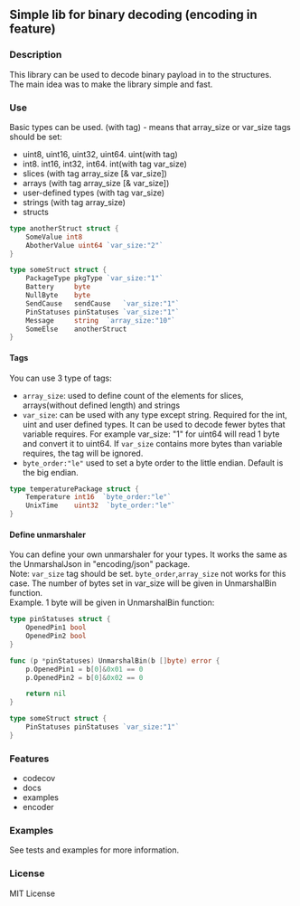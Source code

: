 ## Simple lib for binary decoding (encoding in feature)

### Description
This library can be used to decode binary payload in to the structures.  
The main idea was to make the library simple and fast.


### Use
Basic types can be used. (with tag) - means that array_size or var_size tags should be set:
* uint8, uint16, uint32, uint64. uint(with tag)
* int8. int16, int32, int64. int(with tag var_size)
* slices (with tag array_size \[& var_size\])
* arrays (with tag array_size \[& var_size\])
* user-defined types (with tag var_size)
* strings (with tag array_size)
* structs

```go
type anotherStruct struct {
	SomeValue int8 
	AbotherValue uint64 `var_size:"2"`
}

type someStruct struct {
	PackageType pkgType `var_size:"1"`
	Battery     byte
	NullByte    byte
	SendCause   sendCause   `var_size:"1"`
	PinStatuses pinStatuses `var_size:"1"`
	Message     string  `array_size:"10"`
	SomeElse    anotherStruct
}
```

#### Tags
You can use 3 type of tags:
* `array_size`: used to define count of the elements for slices, arrays(without defined length) and strings
* `var_size`: can be used with any type except string. Required for the int, uint and user defined types. It can be used to decode fewer bytes that variable requires. For example var_size: "1" for uint64 will read 1 byte and convert it to uint64. If `var_size` contains more bytes than variable requires, the tag will be ignored.
* `byte_order:"le"` used to set a byte order to the little endian. Default is the big endian.

```go
type temperaturePackage struct {
	Temperature int16  `byte_order:"le"`
	UnixTime    uint32  `byte_order:"le"`
}
```

#### Define unmarshaler
You can define your own unmarshaler for your types. It works the same as the UnmarshalJson in "encoding/json" package.  
Note: `var_size` tag should be set. `byte_order`,`array_size` not works for this case. The number of bytes set in var_size will be given in UnmarshalBin function.  
Example. 1 byte will be given in UnmarshalBin function:  
```go
type pinStatuses struct {
	OpenedPin1 bool
	OpenedPin2 bool
}

func (p *pinStatuses) UnmarshalBin(b []byte) error {
	p.OpenedPin1 = b[0]&0x01 == 0
	p.OpenedPin2 = b[0]&0x02 == 0

	return nil
}

type someStruct struct {
	PinStatuses pinStatuses `var_size:"1"`
}
```
### Features
* codecov
* docs
* examples
* encoder
### Examples
See tests and examples for more information.
### License
MIT License